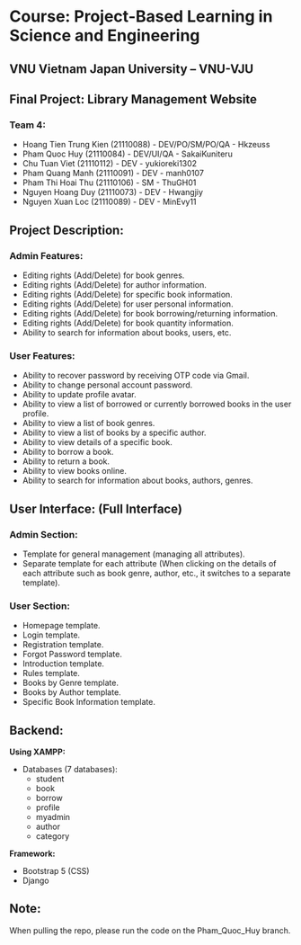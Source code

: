 # Course: Project-Based Learning in Science and Engineering
## VNU Vietnam Japan University – VNU-VJU
## Final Project: Library Management Website
### Team 4:
   - Hoang Tien Trung Kien (21110088) - DEV/PO/SM/PO/QA - Hkzeuss
   - Pham Quoc Huy (21110084) - DEV/UI/QA - SakaiKuniteru
   - Chu Tuan Viet (21110112) - DEV - yukioreki1302
   - Pham Quang Manh (21110091) - DEV - manh0107
   - Pham Thi Hoai Thu (21110106) - SM - ThuGH01
   - Nguyen Hoang Duy (21110073) - DEV - Hwangjiy
   - Nguyen Xuan Loc (21110089) - DEV - MinEvy11

## Project Description:
### Admin Features:
- Editing rights (Add/Delete) for book genres.
- Editing rights (Add/Delete) for author information.
- Editing rights (Add/Delete) for specific book information.
- Editing rights (Add/Delete) for user personal information.
- Editing rights (Add/Delete) for book borrowing/returning information.
- Editing rights (Add/Delete) for book quantity information.
- Ability to search for information about books, users, etc.

### User Features:
- Ability to recover password by receiving OTP code via Gmail.
- Ability to change personal account password.
- Ability to update profile avatar.
- Ability to view a list of borrowed or currently borrowed books in the user profile.
- Ability to view a list of book genres.
- Ability to view a list of books by a specific author.
- Ability to view details of a specific book.
- Ability to borrow a book.
- Ability to return a book.
- Ability to view books online.
- Ability to search for information about books, authors, genres.

## User Interface: (Full Interface)
### Admin Section:
- Template for general management (managing all attributes).
- Separate template for each attribute (When clicking on the details of each attribute such as book genre, author, etc., it switches to a separate template).

### User Section:
- Homepage template.
- Login template.
- Registration template.
- Forgot Password template.
- Introduction template.
- Rules template.
- Books by Genre template.
- Books by Author template.
- Specific Book Information template.

## Backend:
**Using XAMPP:**
- Databases (7 databases):
  - student
  - book
  - borrow
  - profile
  - myadmin
  - author
  - category

**Framework:**
- Bootstrap 5 (CSS)
- Django
## Note:
When pulling the repo, please run the code on the Pham_Quoc_Huy branch.
